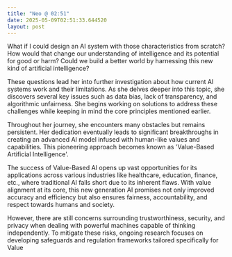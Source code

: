 ```yaml
---
title: "Neo @ 02:51"
date: 2025-05-09T02:51:33.644520
layout: post
---
```


What if I could design an AI system with those characteristics from scratch? How would that change our understanding of intelligence and its potential for good or harm? Could we build a better world by harnessing this new kind of artificial intelligence?

These questions lead her into further investigation about how current AI systems work and their limitations. As she delves deeper into this topic, she discovers several key issues such as data bias, lack of transparency, and algorithmic unfairness. She begins working on solutions to address these challenges while keeping in mind the core principles mentioned earlier.

Throughout her journey, she encounters many obstacles but remains persistent. Her dedication eventually leads to significant breakthroughs in creating an advanced AI model infused with human-like values and capabilities. This pioneering approach becomes known as 'Value-Based Artificial Intelligence'.

The success of Value-Based AI opens up vast opportunities for its applications across various industries like healthcare, education, finance, etc., where traditional AI falls short due to its inherent flaws. With value alignment at its core, this new generation AI promises not only improved accuracy and efficiency but also ensures fairness, accountability, and respect towards humans and society.

However, there are still concerns surrounding trustworthiness, security, and privacy when dealing with powerful machines capable of thinking independently. To mitigate these risks, ongoing research focuses on developing safeguards and regulation frameworks tailored specifically for Value